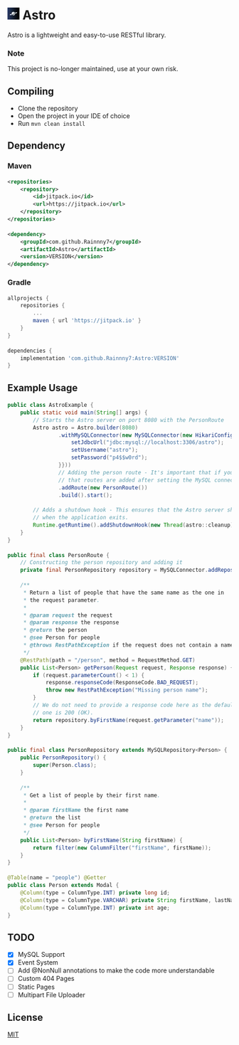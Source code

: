 # ![Astro](assets/logo.jpg) Astro
Astro is a lightweight and easy-to-use RESTful library.

### Note
This project is no-longer maintained, use at your own risk.

## Compiling
- Clone the repository
- Open the project in your IDE of choice
- Run `mvn clean install`

## Dependency
### Maven
```xml
<repositories>
    <repository>
        <id>jitpack.io</id>
        <url>https://jitpack.io</url>
    </repository>
</repositories>

<dependency>
    <groupId>com.github.Rainnny7</groupId>
    <artifactId>Astro</artifactId>
    <version>VERSION</version>
</dependency>
```

### Gradle
```groovy
allprojects {
    repositories {
        ...
        maven { url 'https://jitpack.io' }
    }
}

dependencies {
    implementation 'com.github.Rainnny7:Astro:VERSION'
}
```

## Example Usage
```java
public class AstroExample {
    public static void main(String[] args) {
        // Starts the Astro server on port 8080 with the PersonRoute
        Astro astro = Astro.builder(8080)
                .withMySQLConnector(new MySQLConnector(new HikariConfig() {{ // This is only needed if you plan to use MySQL
                    setJdbcUrl("jdbc:mysql://localhost:3306/astro");
                    setUsername("astro");
                    setPassword("p4$$w0rd");
                }}))
                // Adding the person route - It's important that if you're using MySQL
                // that routes are added after setting the MySQL connector
                .addRoute(new PersonRoute())
                .build().start();

        // Adds a shutdown hook - This ensures that the Astro server shuts down correctly
        // when the application exits.
        Runtime.getRuntime().addShutdownHook(new Thread(astro::cleanup));
    }
}

public final class PersonRoute {
    // Constructing the person repository and adding it
    private final PersonRepository repository = MySQLConnector.addRepository(new PersonRepository());

    /**
     * Return a list of people that have the same name as the one in
     * the request parameter.
     *
     * @param request the request
     * @param response the response
     * @return the person
     * @see Person for people
     * @throws RestPathException if the request does not contain a name
     */
    @RestPath(path = "/person", method = RequestMethod.GET)
    public List<Person> getPerson(Request request, Response response) {
        if (request.parameterCount() < 1) {
            response.responseCode(ResponseCode.BAD_REQUEST);
            throw new RestPathException("Missing person name");
        }
        // We do not need to provide a response code here as the default
        // one is 200 (OK).
        return repository.byFirstName(request.getParameter("name"));
    }
}

public final class PersonRepository extends MySQLRepository<Person> {
    public PersonRepository() {
        super(Person.class);
    }

    /**
     * Get a list of people by their first name.
     *
     * @param firstName the first name
     * @return the list
     * @see Person for people
     */
    public List<Person> byFirstName(String firstName) {
        return filter(new ColumnFilter("firstName", firstName));
    }
}

@Table(name = "people") @Getter
public class Person extends Modal {
    @Column(type = ColumnType.INT) private long id;
    @Column(type = ColumnType.VARCHAR) private String firstName, lastName;
    @Column(type = ColumnType.INT) private int age;
}
```

## TODO
- [x] MySQL Support
- [x] Event System
- [ ] Add @NonNull annotations to make the code more understandable
- [ ] Custom 404 Pages
- [ ] Static Pages
- [ ] Multipart File Uploader

## License
[MIT](https://choosealicense.com/licenses/mit/)